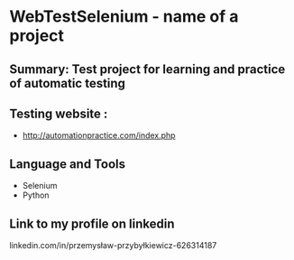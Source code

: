 # WebTestSelenium - name of a project

## Summary: Test project for learning and practice of automatic testing 

## Testing website :
- http://automationpractice.com/index.php

## Language and Tools
- Selenium 
- Python

## Link to my profile on linkedin 
linkedin.com/in/przemysław-przybyłkiewicz-626314187
